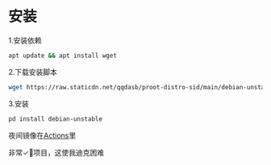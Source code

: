 # 安装

1.安装依赖

```bash
apt update && apt install wget
```

2.下载安装脚本

```bash
wget https://raw.staticdn.net/qqdasb/proot-distro-sid/main/debian-unstable.sh -O $PREFIX/etc/proot-distro/debian-unstable.sh
```

3.安装

```bash
pd install debian-unstable
```

夜间镜像在[Actions](https://github.com/qqdasb/proot-distro-sid/actions)里




























































































非常✓💩项目，这使我迪克困难
